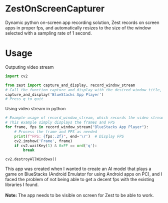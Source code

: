 # ZestOnScreenCapturer
Dynamic python on-screen app recording solution, Zest records on screen apps in proper fps, and automatically resizes to the size of the window selected with a sampling rate of 1 second.
# Usage
Outputing video stream
```py
import cv2

from zest import capture_and_display, record_window_stream
# Call the function capture_and_display with the desired window title, to output video stream form the desired on-screen window 
capture_and_display('BlueStacks App Player')
# Press q to quit
```
Using video stream in python
```py
# Example usage of record_window_stream, which records the video stream from the desired on-screen window and returns the frames and FPS
# This example simply displays the frames and FPS
for frame, fps in record_window_stream("BlueStacks App Player"):
    # Process the frame and FPS as needed
    print(f"FPS: {fps:.2f}", end='\r')  # Display FPS
    cv2.imshow('Frame', frame)
    if cv2.waitKey(1) & 0xFF == ord('q'):
        break

cv2.destroyAllWindows()
```
This app was created when I wanted to create an AI model that plays a game on BlueStacks (Android Emulator for using Android apps on PC), and I faced the problem of not being able to get a decent fps with the existing libraries I found.
<br><br>
**Note:** The app needs to be visible on screen for Zest to be able to work.
